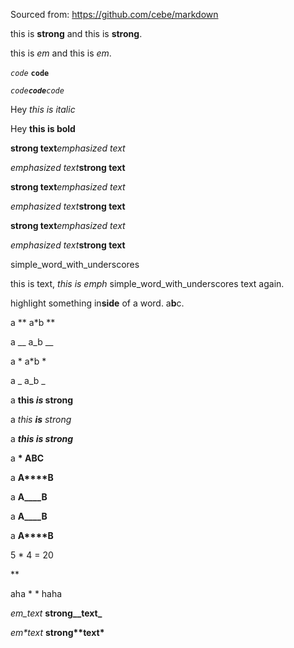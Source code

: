 Sourced from: https://github.com/cebe/markdown

this is __strong__ and this is **strong**.

this is _em_ and this is *em*.

_`code`_ __`code`__

*`code`**`code`**`code`*

Hey *this is
italic*

Hey **this is
bold**

**strong text***emphasized text*

*emphasized text***strong text**

**strong text**_emphasized text_

*emphasized text*__strong text__

__strong text__*emphasized text*

_emphasized text_**strong text**

simple_word_with_underscores

this is text, _this is emph_ simple_word_with_underscores text again.

highlight something in**side** of a word. a**b**c.

a ** a\*b **

a __ a\_b __

a * a\*b *

a _ a\_b _

a **this *is* strong**

a *this **is** strong*

a ***this is strong***

a **\* ABC**

a **A****B**

a **A____B**

a __A____B__

a __A****B__

5 * 4 = 20

**

aha * * haha

_em\_text_ __strong\_\_text\___

*em\*text* **strong\*\*text\***
